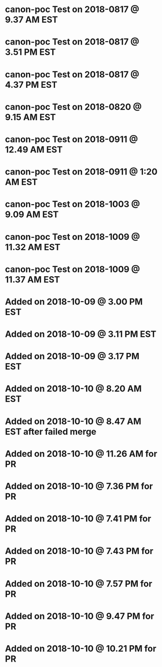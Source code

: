 # canon-poc Test on 2018-0817 @  9.37 AM EST
# canon-poc Test on 2018-0817 @  3.51 PM EST
# canon-poc Test on 2018-0817 @  4.37 PM EST
# canon-poc Test on 2018-0820 @  9.15 AM EST
# canon-poc Test on 2018-0911 @ 12.49 AM EST
# canon-poc Test on 2018-0911 @   1:20 AM EST
# canon-poc Test on 2018-1003 @ 9.09 AM EST
# canon-poc Test on 2018-1009 @ 11.32 AM EST
# canon-poc Test on 2018-1009 @ 11.37 AM EST
# Added on 2018-10-09 @ 3.00 PM EST
# Added on 2018-10-09 @ 3.11 PM EST
# Added on 2018-10-09 @ 3.17 PM EST
# Added on 2018-10-10 @ 8.20 AM EST
# Added on 2018-10-10 @ 8.47 AM EST after failed merge 
# Added on 2018-10-10 @ 11.26 AM for PR
# Added on 2018-10-10 @ 7.36 PM for PR
# Added on 2018-10-10 @ 7.41 PM for PR
# Added on 2018-10-10 @ 7.43 PM for PR
# Added on 2018-10-10 @ 7.57 PM for PR
# Added on 2018-10-10 @ 9.47 PM for PR
# Added on 2018-10-10 @ 10.21 PM for PR

